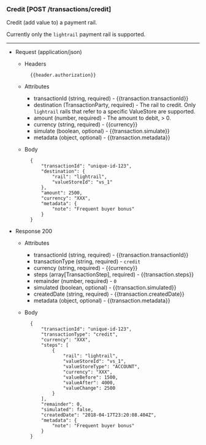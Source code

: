 ### Credit [POST /transactions/credit]

Credit (add value to) a payment rail.

Currently only the `lightrail` payment rail is supported.

---
+ Request (application/json)
    + Headers
    
            {{header.authorization}}
        
    + Attributes
        + transactionId (string, required) - {{transaction.transactionId}}
        + destination (TransactionParty, required) - The rail to credit.  Only `lightrail` rails that refer to a specific ValueStore are supported.
        + amount (number, required) - The amount to debit, > 0.
        + currency (string, required) - {{currency}}
        + simulate (boolean, optional) - {{transaction.simulate}}
        + metadata (object, optional) - {{transaction.metadata}}

    + Body

            {
                "transactionId": "unique-id-123",
                "destination": {
                    "rail": "lightrail",
                    "valueStoreId": "vs_1"
                },
                "amount": 2500,
                "currency": "XXX",
                "metadata": {
                    "note": "Frequent buyer bonus"
                }
            }
    
+ Response 200
    + Attributes
        + transactionId (string, required) - {{transaction.transactionId}}
        + transactionType (string, required) - `credit`
        + currency (string, required) - {{currency}}
        + steps (array[TransactionStep], required) - {{transaction.steps}}
        + remainder (number, required) - `0`
        + simulated (boolean, optional) - {{transaction.simulated}}
        + createdDate (string, required) - {{transaction.createdDate}}
        + metadata (object, optional) - {{transaction.metadata}}

    + Body

            {
                "transactionId": "unique-id-123",
                "transactionType": "credit",
                "currency": "XXX",
                "steps": [
                    {
                        "rail": "lightrail",
                        "valueStoreId": "vs_1",
                        "valueStoreType": "ACCOUNT",
                        "currency": "XXX",
                        "valueBefore": 1500,
                        "valueAfter": 4000,
                        "valueChange": 2500
                    }
                ],
                "remainder": 0,
                "simulated": false,
                "createdDate": "2018-04-17T23:20:08.404Z",
                "metadata": {
                    "note": "Frequent buyer bonus"
                }
            }
